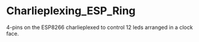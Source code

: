 # Charlieplexing_ESP_Ring

4-pins on the ESP8266 charlieplexed to control 12 leds arranged in a clock face. 
